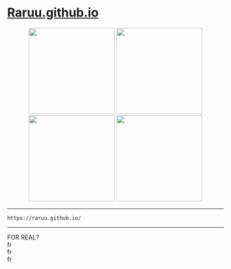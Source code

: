 ﻿# [Raruu.github.io](https://raruu.github.io/)


<p align="center">
  <img width="200" src="https://media.tenor.com/Iz-P5CAP_BcAAAAM/me-too.gif"/>
  <img width="200" src="https://media.tenor.com/Iz-P5CAP_BcAAAAM/me-too.gif"/>
  <img width="200" src="https://media.tenor.com/Iz-P5CAP_BcAAAAM/me-too.gif"/>
  <img width="200" src="https://media.tenor.com/Iz-P5CAP_BcAAAAM/me-too.gif"/>
</p>

---
~~~
https://raruu.github.io/
~~~
---
FOR REAL?\
fr\
fr\
fr
